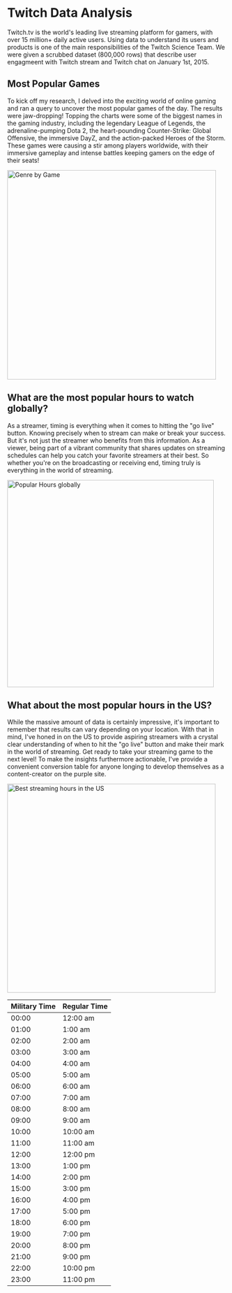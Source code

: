 # Twitch Data Analysis

Twitch.tv is the world's leading live streaming platform for gamers, with over 15 million+ daily active users. Using data to understand its users and products is one of the main responsibilities of the Twitch Science Team. We were given a scrubbed dataset (800,000 rows) that describe user engagmeent with Twitch stream and Twitch chat on January 1st, 2015.

## Most Popular Games
To kick off my research, I delved into the exciting world of online gaming and ran a query to uncover the most popular games of the day. The results were jaw-dropping! Topping the charts were some of the biggest names in the gaming industry, including the legendary League of Legends, the adrenaline-pumping Dota 2, the heart-pounding Counter-Strike: Global Offensive, the immersive DayZ, and the action-packed Heroes of the Storm. These games were causing a stir among players worldwide, with their immersive gameplay and intense battles keeping gamers on the edge of their seats!

<img width="479" alt="Genre by Game" src="https://github.com/treysl/twitch-data-analysis/assets/96922295/704922c5-71ee-40d6-939b-720919359cfc">

## What are the most popular hours to watch globally?
As a streamer, timing is everything when it comes to hitting the "go live" button. Knowing precisely when to stream can make or break your success. But it's not just the streamer who benefits from this information. As a viewer, being part of a vibrant community that shares updates on streaming schedules can help you catch your favorite streamers at their best. So whether you're on the broadcasting or receiving end, timing truly is everything in the world of streaming.

<img width="474" alt="Popular Hours globally" src="https://github.com/treysl/twitch-data-analysis/assets/96922295/708f30dc-2738-41e2-85b9-450aea3a2990">

## What about the most popular hours in the US?
While the massive amount of data is certainly impressive, it's important to remember that results can vary depending on your location. With that in mind, I've honed in on the US to provide aspiring streamers with a crystal clear understanding of when to hit the "go live" button and make their mark in the world of streaming. Get ready to take your streaming game to the next level! To make the insights furthermore actionable, I've provide a convenient conversion table for anyone longing to develop themselves as a content-creator on the purple site. 

<img width="478" alt="Best streaming hours in the US" src="https://github.com/treysl/twitch-data-analysis/assets/96922295/60a13b12-5cda-45aa-ade5-f8c232c87f3c"> 

| Military Time | Regular Time |
| --- | --- |
| 00:00 | 12:00 am |
| 01:00 | 1:00 am |
| 02:00 | 2:00 am |
| 03:00 | 3:00 am |
| 04:00 | 4:00 am |
| 05:00 | 5:00 am |
| 06:00 | 6:00 am |
| 07:00 | 7:00 am |
| 08:00 | 8:00 am |
| 09:00 | 9:00 am |
| 10:00 | 10:00 am |
| 11:00 | 11:00 am |
| 12:00 | 12:00 pm |
| 13:00 | 1:00 pm |
| 14:00 | 2:00 pm |
| 15:00 | 3:00 pm |
| 16:00 | 4:00 pm |
| 17:00 | 5:00 pm |
| 18:00 | 6:00 pm |
| 19:00 | 7:00 pm |
| 20:00 | 8:00 pm |
| 21:00 | 9:00 pm |
| 22:00 | 10:00 pm |
| 23:00 | 11:00 pm |
